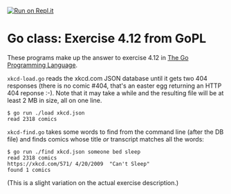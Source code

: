 [![Run on Repl.it](https://repl.it/badge/github/matt4biz/go-class-exer-4.12)](https://repl.it/github/matt4biz/go-class-exer-4.12)

# Go class: Exercise 4.12 from GoPL
These programs make up the answer to exercise 4.12 in [The Go Programming Language](http://www.gopl.io).

`xkcd-load.go` reads the xkcd.com JSON database until it gets two 404 responses (there is no comic #404, that's an easter egg returning an HTTP 404 reponse :-). Note that it may take a while and the resulting file will be at least 2 MB in size, all on one line.

```shell
$ go run ./load xkcd.json
read 2318 comics
```

`xkcd-find.go` takes some words to find from the command line (after the DB file) and finds comics whose title _or_ transcript matches all the words:

```shell
$ go run ./find xkcd.json someone bed sleep
read 2318 comics
https://xkcd.com/571/ 4/20/2009  "Can't Sleep"
found 1 comics
```

(This is a slight variation on the actual exercise description.)
